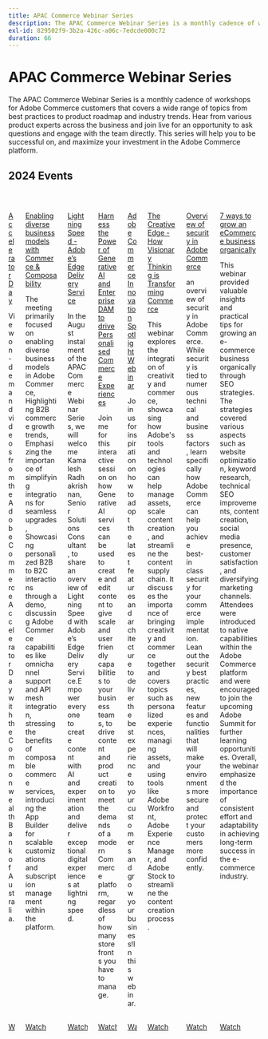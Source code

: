 ```yaml
---
title: APAC Commerce Webinar Series
description: The APAC Commerce Webinar Series is a monthly cadence of workshops for Adobe Commerce customers that covers a wide range of topics from best practices to product roadmap and industry trends.
exl-id: 829502f9-3b2a-426c-a06c-7edcde000c72
duration: 66
---
```

# APAC Commerce Webinar Series

The APAC Commerce Webinar Series is a monthly cadence of workshops for Adobe Commerce customers that covers a wide range of topics from best practices to product roadmap and industry trends. Hear from various product experts across the business and join live for an opportunity to ask questions and engage with the team directly. This series will help you to be successful on, and maximize your investment in the Adobe Commerce platform.

## 2024 Events

<!-- CARDS

{cta = Watch}

* 2024/accelerator-day/overview.md
* 2024/commerce-and-composability.md
* 2024/edge-delivery-services.md
* 2024/personalised-commerce-experiences.md
* 2024/innovation-spotlight.md
* 2024/visionary-thinking.md
* 2024/security-overview.md
* 2024/grow-ecommerce-business.md

-->
<!-- START CARDS HTML - DO NOT MODIFY BY HAND -->
<div class="columns">
    <div class="column is-half-tablet is-half-desktop is-one-third-widescreen" aria-label="Accelerator Day">
        <div class="card" style="height: 100%; display: flex; flex-direction: column; height: 100%;">
            <div class="card-image">
                <figure class="image x-is-16by9">
                    <a href="2024/accelerator-day/overview.md" title="Accelerator Day" target="_blank" rel="referrer">
                        <img class="is-bordered-r-small" src="https://video.tv.adobe.com/v/3429276/?format=jpeg&nocache=1732759427250" alt="Accelerator Day"
                             style="width: 100%; aspect-ratio: 16 / 9; object-fit: cover; overflow: hidden; display: block; margin: auto;">
                    </a>
                </figure>
            </div>
            <div class="card-content is-padded-small" style="display: flex; flex-direction: column; flex-grow: 1; justify-content: space-between;">
                <div class="top-card-content">
                    <p class="headline is-size-6 has-text-weight-bold">
                        <a href="2024/accelerator-day/overview.md" target="_blank" rel="referrer" title="Accelerator Day">Accelerator Day</a>
                    </p>
                    <p class="is-size-6">View on-demand videos from the Adobe Commerce Accelerator Day with the Commonwealth Bank of Australia.</p>
                </div>
                <a href="2024/accelerator-day/overview.md" target="_blank" rel="referrer" class="spectrum-Button spectrum-Button--outline spectrum-Button--primary spectrum-Button--sizeM" style="align-self: flex-start; margin-top: 1rem;">
                    <span class="spectrum-Button-label has-no-wrap has-text-weight-bold">Watch</span>
                </a>
            </div>
        </div>
    </div>
    <div class="column is-half-tablet is-half-desktop is-one-third-widescreen" aria-label="Enabling diverse business models with Commerce & Composability">
        <div class="card" style="height: 100%; display: flex; flex-direction: column; height: 100%;">
            <div class="card-image">
                <figure class="image x-is-16by9">
                    <a href="2024/commerce-and-composability.md" title="Enabling diverse business models with Commerce & Composability" target="_blank" rel="referrer">
                        <img class="is-bordered-r-small" src="https://video.tv.adobe.com/v/3429800/?format=jpeg&nocache=1732759427243" alt="Enabling diverse business models with Commerce & Composability"
                             style="width: 100%; aspect-ratio: 16 / 9; object-fit: cover; overflow: hidden; display: block; margin: auto;">
                    </a>
                </figure>
            </div>
            <div class="card-content is-padded-small" style="display: flex; flex-direction: column; flex-grow: 1; justify-content: space-between;">
                <div class="top-card-content">
                    <p class="headline is-size-6 has-text-weight-bold">
                        <a href="2024/commerce-and-composability.md" target="_blank" rel="referrer" title="Enabling diverse business models with Commerce & Composability">Enabling diverse business models with Commerce & Composability</a>
                    </p>
                    <p class="is-size-6">The meeting primarily focused on enabling diverse business models in Adobe Commerce, Highlighting B2B commerce growth trends, Emphasizing the importance of simplifying integrations for seamless upgrades, Showcasing personalized B2B to B2C interactions through a demo, discussing Adobe Commerce capabilities like omnichannel support and API mesh integration, stressing the benefits of composable commerce services, introducing the App Builder for scalable customizations and subscription management within the platform.</p>
                </div>
                <a href="2024/commerce-and-composability.md" target="_blank" rel="referrer" class="spectrum-Button spectrum-Button--outline spectrum-Button--primary spectrum-Button--sizeM" style="align-self: flex-start; margin-top: 1rem;">
                    <span class="spectrum-Button-label has-no-wrap has-text-weight-bold">Watch</span>
                </a>
            </div>
        </div>
    </div>
    <div class="column is-half-tablet is-half-desktop is-one-third-widescreen" aria-label="Lightning Speed - Adobe’s Edge Delivery Service">
        <div class="card" style="height: 100%; display: flex; flex-direction: column; height: 100%;">
            <div class="card-image">
                <figure class="image x-is-16by9">
                    <a href="2024/edge-delivery-services.md" title="Lightning Speed - Adobe’s Edge Delivery Service" target="_blank" rel="referrer">
                        <img class="is-bordered-r-small" src="https://video.tv.adobe.com/v/3433274/?format=jpeg&nocache=1732759427239" alt="Lightning Speed - Adobe’s Edge Delivery Service"
                             style="width: 100%; aspect-ratio: 16 / 9; object-fit: cover; overflow: hidden; display: block; margin: auto;">
                    </a>
                </figure>
            </div>
            <div class="card-content is-padded-small" style="display: flex; flex-direction: column; flex-grow: 1; justify-content: space-between;">
                <div class="top-card-content">
                    <p class="headline is-size-6 has-text-weight-bold">
                        <a href="2024/edge-delivery-services.md" target="_blank" rel="referrer" title="Lightning Speed - Adobe’s Edge Delivery Service">Lightning Speed - Adobe’s Edge Delivery Service</a>
                    </p>
                    <p class="is-size-6">In the August instalment of the APAC Commerce Webinar Series, we will welcome Kamalesh Radhakrishnan, Senior Solutions Consultant, to share an overview of Lightning Speed with Adobe’s Edge Delivery Service.Empower everyone to create content with AI and experimentation and deliver exceptional digital experiences at lightning speed.</p>
                </div>
                <a href="2024/edge-delivery-services.md" target="_blank" rel="referrer" class="spectrum-Button spectrum-Button--outline spectrum-Button--primary spectrum-Button--sizeM" style="align-self: flex-start; margin-top: 1rem;">
                    <span class="spectrum-Button-label has-no-wrap has-text-weight-bold">Watch</span>
                </a>
            </div>
        </div>
    </div>
    <div class="column is-half-tablet is-half-desktop is-one-third-widescreen" aria-label="Harness the Power of Generative AI and Enterprise DAM to drive Personalised Commerce Experiences">
        <div class="card" style="height: 100%; display: flex; flex-direction: column; height: 100%;">
            <div class="card-image">
                <figure class="image x-is-16by9">
                    <a href="2024/personalised-commerce-experiences.md" title="Harness the Power of Generative AI and Enterprise DAM to drive Personalised Commerce Experiences" target="_blank" rel="referrer">
                        <img class="is-bordered-r-small" src="https://video.tv.adobe.com/v/3440500/?format=jpeg&nocache=1732759427216" alt="Harness the Power of Generative AI and Enterprise DAM to drive Personalised Commerce Experiences"
                             style="width: 100%; aspect-ratio: 16 / 9; object-fit: cover; overflow: hidden; display: block; margin: auto;">
                    </a>
                </figure>
            </div>
            <div class="card-content is-padded-small" style="display: flex; flex-direction: column; flex-grow: 1; justify-content: space-between;">
                <div class="top-card-content">
                    <p class="headline is-size-6 has-text-weight-bold">
                        <a href="2024/personalised-commerce-experiences.md" target="_blank" rel="referrer" title="Harness the Power of Generative AI and Enterprise DAM to drive Personalised Commerce Experiences">Harness the Power of Generative AI and Enterprise DAM to drive Personalised Commerce Experiences</a>
                    </p>
                    <p class="is-size-6">Join me for this interactive session on how Generative AI services can be used to create and edit content to give scale and user friendly capabilities to your business teams, to drive content and product creation to meet the demands of a modern Commerce platform, regardless of how many storefronts you have to manage.</p>
                </div>
                <a href="2024/personalised-commerce-experiences.md" target="_blank" rel="referrer" class="spectrum-Button spectrum-Button--outline spectrum-Button--primary spectrum-Button--sizeM" style="align-self: flex-start; margin-top: 1rem;">
                    <span class="spectrum-Button-label has-no-wrap has-text-weight-bold">Watch</span>
                </a>
            </div>
        </div>
    </div>
    <div class="column is-half-tablet is-half-desktop is-one-third-widescreen" aria-label="Adobe Commerce Innovation Spotlight Webinar">
        <div class="card" style="height: 100%; display: flex; flex-direction: column; height: 100%;">
            <div class="card-image">
                <figure class="image x-is-16by9">
                    <a href="2024/innovation-spotlight.md" title="Adobe Commerce Innovation Spotlight Webinar" target="_blank" rel="referrer">
                        <img class="is-bordered-r-small" src="https://video.tv.adobe.com/v/3427965/?format=jpeg&nocache=1732759427222" alt="Adobe Commerce Innovation Spotlight Webinar"
                             style="width: 100%; aspect-ratio: 16 / 9; object-fit: cover; overflow: hidden; display: block; margin: auto;">
                    </a>
                </figure>
            </div>
            <div class="card-content is-padded-small" style="display: flex; flex-direction: column; flex-grow: 1; justify-content: space-between;">
                <div class="top-card-content">
                    <p class="headline is-size-6 has-text-weight-bold">
                        <a href="2024/innovation-spotlight.md" target="_blank" rel="referrer" title="Adobe Commerce Innovation Spotlight Webinar">Adobe Commerce Innovation Spotlight Webinar</a>
                    </p>
                    <p class="is-size-6">Join us for inspiration on how to adopt the latest features and architecture to deliver the best experience to your customers and grow your business!In this webinar.</p>
                </div>
                <a href="2024/innovation-spotlight.md" target="_blank" rel="referrer" class="spectrum-Button spectrum-Button--outline spectrum-Button--primary spectrum-Button--sizeM" style="align-self: flex-start; margin-top: 1rem;">
                    <span class="spectrum-Button-label has-no-wrap has-text-weight-bold">Watch</span>
                </a>
            </div>
        </div>
    </div>
    <div class="column is-half-tablet is-half-desktop is-one-third-widescreen" aria-label="The Creative Edge - How Visionary Thinking is Transforming Commerce">
        <div class="card" style="height: 100%; display: flex; flex-direction: column; height: 100%;">
            <div class="card-image">
                <figure class="image x-is-16by9">
                    <a href="2024/visionary-thinking.md" title="The Creative Edge - How Visionary Thinking is Transforming Commerce" target="_blank" rel="referrer">
                        <img class="is-bordered-r-small" src="https://video.tv.adobe.com/v/3428818/?format=jpeg&nocache=1732759427227" alt="The Creative Edge - How Visionary Thinking is Transforming Commerce"
                             style="width: 100%; aspect-ratio: 16 / 9; object-fit: cover; overflow: hidden; display: block; margin: auto;">
                    </a>
                </figure>
            </div>
            <div class="card-content is-padded-small" style="display: flex; flex-direction: column; flex-grow: 1; justify-content: space-between;">
                <div class="top-card-content">
                    <p class="headline is-size-6 has-text-weight-bold">
                        <a href="2024/visionary-thinking.md" target="_blank" rel="referrer" title="The Creative Edge - How Visionary Thinking is Transforming Commerce">The Creative Edge - How Visionary Thinking is Transforming Commerce</a>
                    </p>
                    <p class="is-size-6">This webinar explores the integration of creativity and commerce, showcasing how Adobe's tools and technologies can help manage assets, scale content creation, and streamline the content supply chain. It discusses the importance of bringing creativity and commerce together and covers topics such as personalized experiences, managing assets, and using tools like Adobe Workfront, Adobe Experience Manager, and Adobe Stock to streamline the content creation process.</p>
                </div>
                <a href="2024/visionary-thinking.md" target="_blank" rel="referrer" class="spectrum-Button spectrum-Button--outline spectrum-Button--primary spectrum-Button--sizeM" style="align-self: flex-start; margin-top: 1rem;">
                    <span class="spectrum-Button-label has-no-wrap has-text-weight-bold">Watch</span>
                </a>
            </div>
        </div>
    </div>
    <div class="column is-half-tablet is-half-desktop is-one-third-widescreen" aria-label="Overview of security in Adobe Commerce">
        <div class="card" style="height: 100%; display: flex; flex-direction: column; height: 100%;">
            <div class="card-image">
                <figure class="image x-is-16by9">
                    <a href="2024/security-overview.md" title="Overview of security in Adobe Commerce" target="_blank" rel="referrer">
                        <img class="is-bordered-r-small" src="https://video.tv.adobe.com/v/3430434/?format=jpeg&nocache=1732759427236" alt="Overview of security in Adobe Commerce"
                             style="width: 100%; aspect-ratio: 16 / 9; object-fit: cover; overflow: hidden; display: block; margin: auto;">
                    </a>
                </figure>
            </div>
            <div class="card-content is-padded-small" style="display: flex; flex-direction: column; flex-grow: 1; justify-content: space-between;">
                <div class="top-card-content">
                    <p class="headline is-size-6 has-text-weight-bold">
                        <a href="2024/security-overview.md" target="_blank" rel="referrer" title="Overview of security in Adobe Commerce">Overview of security in Adobe Commerce</a>
                    </p>
                    <p class="is-size-6">an overview of security in Adobe Commerce.While security is tied to numerous technical and business factors, learn specifically how Adobe Commerce can help you achieve best-in class security for your commerce implementation. Lean out the security best practices, new features and functionalities that will make your environments more secure and protect your customers more confidently.</p>
                </div>
                <a href="2024/security-overview.md" target="_blank" rel="referrer" class="spectrum-Button spectrum-Button--outline spectrum-Button--primary spectrum-Button--sizeM" style="align-self: flex-start; margin-top: 1rem;">
                    <span class="spectrum-Button-label has-no-wrap has-text-weight-bold">Watch</span>
                </a>
            </div>
        </div>
    </div>
    <div class="column is-half-tablet is-half-desktop is-one-third-widescreen" aria-label="7 ways to grow an eCommerce business organically">
        <div class="card" style="height: 100%; display: flex; flex-direction: column; height: 100%;">
            <div class="card-image">
                <figure class="image x-is-16by9">
                    <a href="2024/grow-ecommerce-business.md" title="7 ways to grow an eCommerce business organically" target="_blank" rel="referrer">
                        <img class="is-bordered-r-small" src="https://video.tv.adobe.com/v/3428817/?format=jpeg&nocache=1732759427232" alt="7 ways to grow an eCommerce business organically"
                             style="width: 100%; aspect-ratio: 16 / 9; object-fit: cover; overflow: hidden; display: block; margin: auto;">
                    </a>
                </figure>
            </div>
            <div class="card-content is-padded-small" style="display: flex; flex-direction: column; flex-grow: 1; justify-content: space-between;">
                <div class="top-card-content">
                    <p class="headline is-size-6 has-text-weight-bold">
                        <a href="2024/grow-ecommerce-business.md" target="_blank" rel="referrer" title="7 ways to grow an eCommerce business organically">7 ways to grow an eCommerce business organically</a>
                    </p>
                    <p class="is-size-6">This webinar provided valuable insights and practical tips for growing an e-commerce business organically through SEO strategies. The strategies covered various aspects such as website optimization, keyword research, technical SEO improvements, content creation, social media presence, customer satisfaction, and diversifying marketing channels. Attendees were introduced to native capabilities within the Adobe Commerce platform and were encouraged to join the upcoming Adobe Summit for further learning opportunities. Overall, the webinar emphasized the importance of consistent effort and adaptability in achieving long-term success in the e-commerce industry.</p>
                </div>
                <a href="2024/grow-ecommerce-business.md" target="_blank" rel="referrer" class="spectrum-Button spectrum-Button--outline spectrum-Button--primary spectrum-Button--sizeM" style="align-self: flex-start; margin-top: 1rem;">
                    <span class="spectrum-Button-label has-no-wrap has-text-weight-bold">Watch</span>
                </a>
            </div>
        </div>
    </div>
</div>
<!-- END CARDS HTML - DO NOT MODIFY BY HAND -->

